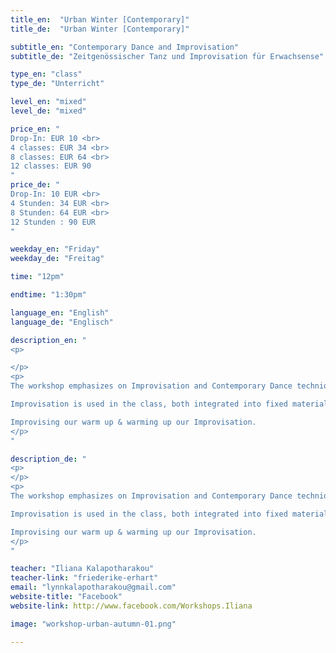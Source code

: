 ```yaml
---
title_en:  "Urban Winter [Contemporary]"
title_de:  "Urban Winter [Contemporary]"

subtitle_en: "Contemporary Dance and Improvisation"
subtitle_de: "Zeitgenössischer Tanz und Improvisation für Erwachsense"

type_en: "class"
type_de: "Unterricht"

level_en: "mixed"
level_de: "mixed"

price_en: "
Drop-In: EUR 10 <br>
4 classes: EUR 34 <br>
8 classes: EUR 64 <br>
12 classes: EUR 90
"
price_de: "
Drop-In: 10 EUR <br>
4 Stunden: 34 EUR <br>
8 Stunden: 64 EUR <br>
12 Stunden : 90 EUR
"

weekday_en: "Friday"
weekday_de: "Freitag"

time: "12pm"

endtime: "1:30pm"

language_en: "English"
language_de: "Englisch"

description_en: "
<p>

</p>
<p>
The workshop emphasizes on Improvisation and Contemporary Dance technique build-up, while inviting the physical joy of organic movement  and physical expression. The technical part focuses on floor work practice, understanding the relation to the floor, the ways to get in/out, but also to use our everlasting partner: the floor. The approach also focuses on the flow of the movement, understanding the paths of the moving body, exploring different movement qualities and dynamics.

Improvisation is used in the class, both integrated into fixed material and separately. To wake up our receiving antennas, our tools of movement, of expression and body awareness. 

Improvising our warm up & warming up our Improvisation.
</p>
"

description_de: "
<p>
</p>
<p>
The workshop emphasizes on Improvisation and Contemporary Dance technique build-up, while inviting the physical joy of organic movement  and physical expression. The technical part focuses on floor work practice, understanding the relation to the floor, the ways to get in/out, but also to use our everlasting partner: the floor. The approach also focuses on the flow of the movement, understanding the paths of the moving body, exploring different movement qualities and dynamics.

Improvisation is used in the class, both integrated into fixed material and separately. To wake up our receiving antennas, our tools of movement, of expression and body awareness. 

Improvising our warm up & warming up our Improvisation.
</p>
"

teacher: "Iliana Kalapotharakou"
teacher-link: "friederike-erhart"
email: "lynnkalapotharakou@gmail.com"
website-title: "Facebook"
website-link: http://www.facebook.com/Workshops.Iliana

image: "workshop-urban-autumn-01.png"

---
```






